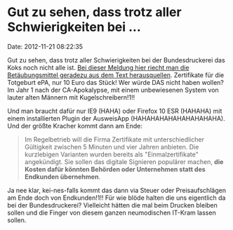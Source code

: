 Gut zu sehen, dass trotz aller Schwierigkeiten bei \...
=======================================================

Date: 2012-11-21 08:22:35

Gut zu sehen, dass trotz aller Schwierigkeiten bei der Bundesdruckerei
das Koks noch nicht alle ist. [Bei dieser Meldung hier riecht man die
Betäubungsmittel geradezu aus dem Text
herausquellen](http://www.heise.de/-1751434). Zertifikate für die
Totgeburt ePA, nur 10 Euro das Stück! Wer würde DAS nicht haben wollen?
Im Jahr 1 nach der CA-Apokalypse, mit einem unbewiesenen System von
lauter alten Männern mit Kugelschreibern!1!!

Und man braucht dafür nur IE9 (HAHA) oder Firefox 10 ESR (HAHAHA) mit
einem installierten Plugin der AusweisApp (HAHAHAHAHAHAHAHAHAHA). Und
der größte Kracher kommt dann am Ende:

> Im Regelbetrieb will die Firma Zertifikate mit unterschiedlicher
> Gültigkeit zwischen 5 Minuten und vier Jahren anbieten. Die
> kurzlebigen Varianten wurden bereits als \"Einmalzertifikate\"
> angekündigt. Sie sollen das digitale Signieren populärer machen, **die
> Kosten dafür könnten Behörden oder Unternehmen statt des Endkunden
> übernehmen**.

Ja nee klar, kei-nes-falls kommt das dann via Steuer oder
Preisaufschlägen am Ende doch von Endkunden!1!! Für wie blöde halten die
uns eigentlich da bei der Bundesdruckerei? Vielleicht hätten die mal
beim Drucken bleiben sollen und die Finger von diesem ganzen
neumodischen IT-Kram lassen sollen.
